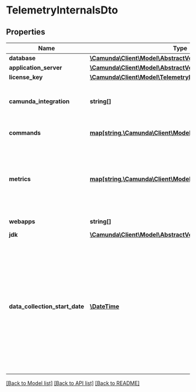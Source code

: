 # TelemetryInternalsDto

## Properties
Name | Type | Description | Notes
------------ | ------------- | ------------- | -------------
**database** | [**\Camunda\Client\Model\AbstractVendorVersionInformationDto**](AbstractVendorVersionInformationDto.md) |  | [optional] 
**application_server** | [**\Camunda\Client\Model\AbstractVendorVersionInformationDto**](AbstractVendorVersionInformationDto.md) |  | [optional] 
**license_key** | [**\Camunda\Client\Model\TelemetryLicenseKeyDto**](TelemetryLicenseKeyDto.md) |  | [optional] 
**camunda_integration** | **string[]** | List of Camunda integrations used (e.g., Camunda Spring Boot Starter, Camunda Run, WildFly/JBoss subsystem, Camunda EJB). | [optional] 
**commands** | [**map[string,\Camunda\Client\Model\TelemetryCountDto]**](TelemetryCountDto.md) | The count of executed commands after the last retrieved data. | [optional] 
**metrics** | [**map[string,\Camunda\Client\Model\TelemetryCountDto]**](TelemetryCountDto.md) | The collected metrics are the number of root process instance executions started, the number of activity instances started or also known as flow node instances, and the number of executed decision instances and elements. | [optional] 
**webapps** | **string[]** | The webapps enabled in this installation of Camunda. | [optional] 
**jdk** | [**\Camunda\Client\Model\AbstractVendorVersionInformationDto**](AbstractVendorVersionInformationDto.md) |  | [optional] 
**data_collection_start_date** | [**\DateTime**](\DateTime.md) | The date when the engine started to collect dynamic data, such as command executions and metrics. If telemetry sending is enabled, dynamic data resets on sending the data to Camunda. Dynamic data and the date returned by this method are reset in three cases: engine startup, after engine start when sending telemetry data to Camunda is enabled via API, after sending telemetry data to Camunda (only when this was enabled) The date is in the format &lt;code&gt;YYYY-MM-DD&#x27;T&#x27;HH:mm:ss.SSSZ&lt;/code&gt;. | [optional] 

[[Back to Model list]](../../README.md#documentation-for-models) [[Back to API list]](../../README.md#documentation-for-api-endpoints) [[Back to README]](../../README.md)

